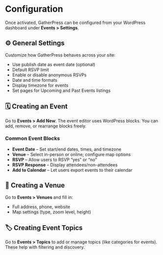 # Configuration

Once activated, GatherPress can be configured from your WordPress dashboard under **Events > Settings**.

## ⚙️ General Settings

Customize how GatherPress behaves across your site:

- Use publish date as event date (optional)
- Default RSVP limit
- Enable or disable anonymous RSVPs
- Date and time formats
- Display timezone for events
- Set pages for Upcoming and Past Events listings

## 🗓️ Creating an Event

Go to **Events > Add New**. The event editor uses WordPress blocks. You can add, remove, or rearrange blocks freely.

### Common Event Blocks

- **Event Date** – Set start/end dates, times, and timezone
- **Venue** – Select in-person or online; configure map options
- **RSVP** – Allow users to RSVP “yes” or “no”
- **RSVP Response** – Display attendees/non-attendees
- **Add to Calendar** – Let users export events to their calendar

## 📍 Creating a Venue

Go to **Events > Venues** and fill in:

- Full address, phone, website
- Map settings (type, zoom level, height)

## 🏷️ Creating Event Topics

Go to **Events > Topics** to add or manage topics (like categories for events). These help with filtering and discovery.
